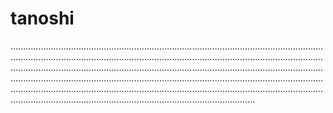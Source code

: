 # tanoshi
.............................................................................................................................................................................................................................................................................................................................................................................................................................................................................................................................................................................................................................................................................................................................................